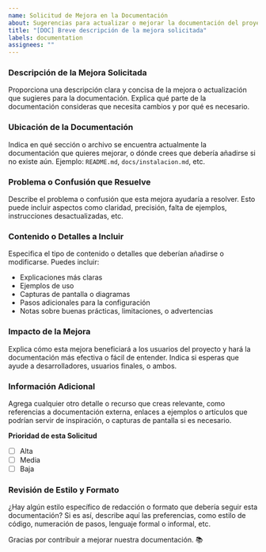 ```yaml
---
name: Solicitud de Mejora en la Documentación
about: Sugerencias para actualizar o mejorar la documentación del proyecto
title: "[DOC] Breve descripción de la mejora solicitada"
labels: documentation
assignees: ""
---
```


### Descripción de la Mejora Solicitada

Proporciona una descripción clara y concisa de la mejora o actualización que sugieres para la documentación. Explica qué parte de la documentación consideras que necesita cambios y por qué es necesario.

### Ubicación de la Documentación

Indica en qué sección o archivo se encuentra actualmente la documentación que quieres mejorar, o dónde crees que debería añadirse si no existe aún. Ejemplo: `README.md`, `docs/instalacion.md`, etc.

### Problema o Confusión que Resuelve

Describe el problema o confusión que esta mejora ayudaría a resolver. Esto puede incluir aspectos como claridad, precisión, falta de ejemplos, instrucciones desactualizadas, etc.

### Contenido o Detalles a Incluir

Especifica el tipo de contenido o detalles que deberían añadirse o modificarse. Puedes incluir:

- Explicaciones más claras
- Ejemplos de uso
- Capturas de pantalla o diagramas
- Pasos adicionales para la configuración
- Notas sobre buenas prácticas, limitaciones, o advertencias

### Impacto de la Mejora

Explica cómo esta mejora beneficiará a los usuarios del proyecto y hará la documentación más efectiva o fácil de entender. Indica si esperas que ayude a desarrolladores, usuarios finales, o ambos.

### Información Adicional

Agrega cualquier otro detalle o recurso que creas relevante, como referencias a documentación externa, enlaces a ejemplos o artículos que podrían servir de inspiración, o capturas de pantalla si es necesario.

**Prioridad de esta Solicitud**

- [ ] Alta
- [ ] Media
- [ ] Baja

### Revisión de Estilo y Formato

¿Hay algún estilo específico de redacción o formato que debería seguir esta documentación? Si es así, describe aquí las preferencias, como estilo de código, numeración de pasos, lenguaje formal o informal, etc.

Gracias por contribuir a mejorar nuestra documentación. 📚
